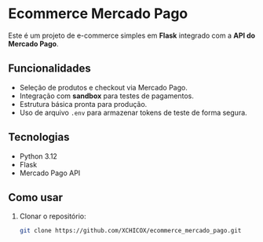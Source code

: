 # Ecommerce Mercado Pago

Este é um projeto de e-commerce simples em **Flask** integrado com a **API do Mercado Pago**.  

## Funcionalidades
- Seleção de produtos e checkout via Mercado Pago.
- Integração com **sandbox** para testes de pagamentos.
- Estrutura básica pronta para produção.
- Uso de arquivo `.env` para armazenar tokens de teste de forma segura.

## Tecnologias
- Python 3.12
- Flask
- Mercado Pago API

## Como usar
1. Clonar o repositório:
   ```bash
   git clone https://github.com/XCHICOX/ecommerce_mercado_pago.git
